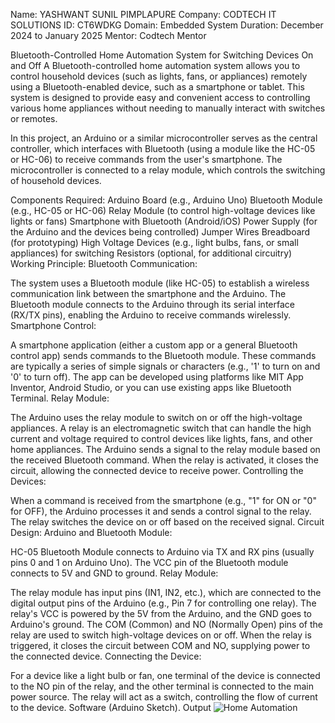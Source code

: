 Name: YASHWANT SUNIL PIMPLAPURE
Company: CODTECH IT SOLUTIONS
ID: CT6WDKG
Domain: Embedded System
Duration: December 2024 to January 2025
Mentor: Codtech Mentor

Bluetooth-Controlled Home Automation System for Switching Devices On and Off
A Bluetooth-controlled home automation system allows you to control household devices (such as lights, fans, or appliances) remotely using a Bluetooth-enabled device, such as a smartphone or tablet. This system is designed to provide easy and convenient access to controlling various home appliances without needing to manually interact with switches or remotes.

In this project, an Arduino or a similar microcontroller serves as the central controller, which interfaces with Bluetooth (using a module like the HC-05 or HC-06) to receive commands from the user's smartphone. The microcontroller is connected to a relay module, which controls the switching of household devices.

Components Required:
Arduino Board (e.g., Arduino Uno)
Bluetooth Module (e.g., HC-05 or HC-06)
Relay Module (to control high-voltage devices like lights or fans)
Smartphone with Bluetooth (Android/iOS)
Power Supply (for the Arduino and the devices being controlled)
Jumper Wires
Breadboard (for prototyping)
High Voltage Devices (e.g., light bulbs, fans, or small appliances) for switching
Resistors (optional, for additional circuitry)
Working Principle:
Bluetooth Communication:

The system uses a Bluetooth module (like HC-05) to establish a wireless communication link between the smartphone and the Arduino.
The Bluetooth module connects to the Arduino through its serial interface (RX/TX pins), enabling the Arduino to receive commands wirelessly.
Smartphone Control:

A smartphone application (either a custom app or a general Bluetooth control app) sends commands to the Bluetooth module. These commands are typically a series of simple signals or characters (e.g., '1' to turn on and '0' to turn off).
The app can be developed using platforms like MIT App Inventor, Android Studio, or you can use existing apps like Bluetooth Terminal.
Relay Module:

The Arduino uses the relay module to switch on or off the high-voltage appliances. A relay is an electromagnetic switch that can handle the high current and voltage required to control devices like lights, fans, and other home appliances.
The Arduino sends a signal to the relay module based on the received Bluetooth command. When the relay is activated, it closes the circuit, allowing the connected device to receive power.
Controlling the Devices:

When a command is received from the smartphone (e.g., "1" for ON or "0" for OFF), the Arduino processes it and sends a control signal to the relay.
The relay switches the device on or off based on the received signal.
Circuit Design:
Arduino and Bluetooth Module:

HC-05 Bluetooth Module connects to Arduino via TX and RX pins (usually pins 0 and 1 on Arduino Uno).
The VCC pin of the Bluetooth module connects to 5V and GND to ground.
Relay Module:

The relay module has input pins (IN1, IN2, etc.), which are connected to the digital output pins of the Arduino (e.g., Pin 7 for controlling one relay).
The relay's VCC is powered by the 5V from the Arduino, and the GND goes to Arduino's ground.
The COM (Common) and NO (Normally Open) pins of the relay are used to switch high-voltage devices on or off. When the relay is triggered, it closes the circuit between COM and NO, supplying power to the connected device.
Connecting the Device:

For a device like a light bulb or fan, one terminal of the device is connected to the NO pin of the relay, and the other terminal is connected to the main power source. The relay will act as a switch, controlling the flow of current to the device.
Software (Arduino Sketch).
Output ![Home Automation](https://github.com/user-attachments/assets/bdc3a47c-f777-451e-9dc0-eaf9e1280c9b)
 

